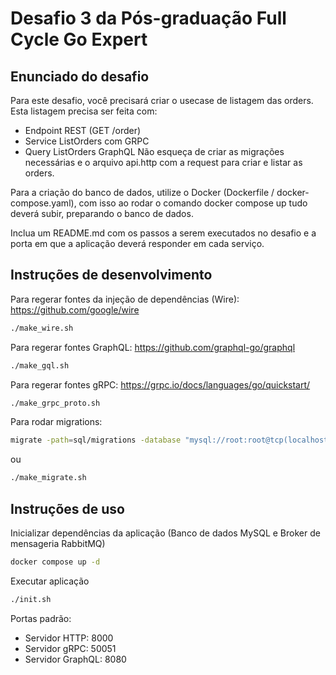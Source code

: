 # Desafio 3 da Pós-graduação Full Cycle Go Expert

## Enunciado do desafio

Para este desafio, você precisará criar o usecase de listagem das orders.
Esta listagem precisa ser feita com:

- Endpoint REST (GET /order)
- Service ListOrders com GRPC
- Query ListOrders GraphQL
  Não esqueça de criar as migrações necessárias e o arquivo api.http com a request para criar e listar as orders.

Para a criação do banco de dados, utilize o Docker (Dockerfile / docker-compose.yaml), com isso ao rodar o comando docker compose up tudo deverá subir, preparando o banco de dados.

Inclua um README.md com os passos a serem executados no desafio e a porta em que a aplicação deverá responder em cada serviço.

## Instruções de desenvolvimento

Para regerar fontes da injeção de dependências (Wire):
https://github.com/google/wire

```bash
./make_wire.sh
```

Para regerar fontes GraphQL:
https://github.com/graphql-go/graphql

```bash
./make_gql.sh
```

Para regerar fontes gRPC:
https://grpc.io/docs/languages/go/quickstart/

```bash
./make_grpc_proto.sh
```

Para rodar migrations:

```bash
migrate -path=sql/migrations -database "mysql://root:root@tcp(localhost:3306)/orders" -verbose up
```

ou

```bash
./make_migrate.sh

```

## Instruções de uso

Inicializar dependências da aplicação (Banco de dados MySQL e Broker de mensageria RabbitMQ)

```bash
docker compose up -d
```

Executar aplicação

```bash
./init.sh
```

Portas padrão:

- Servidor HTTP: 8000
- Servidor gRPC: 50051
- Servidor GraphQL: 8080
